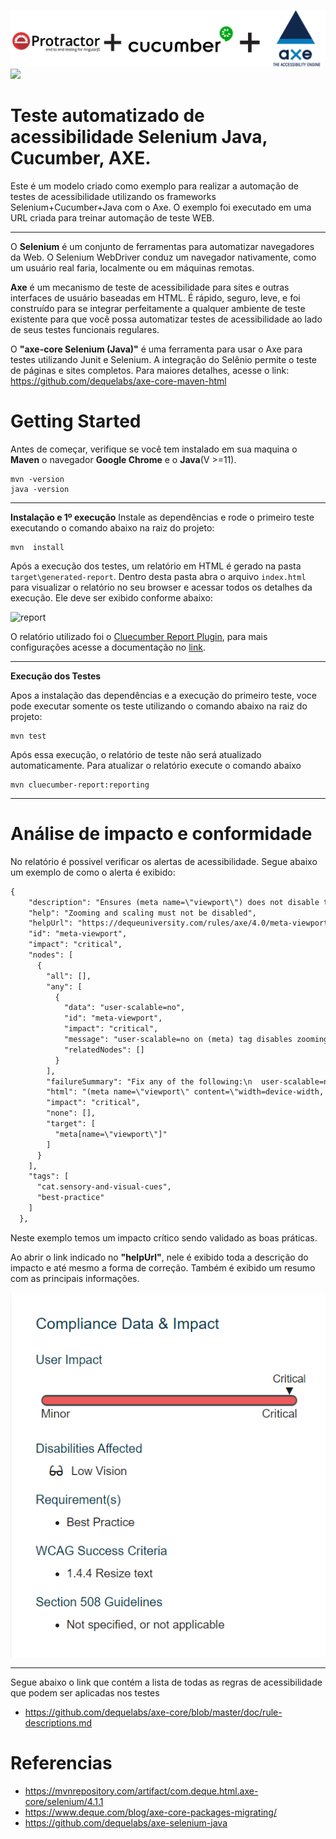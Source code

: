 ![Logo](images/logo1.png)
<img src="https://img.shields.io/badge/java-%23ED8B00.svg?&style=for-the-badge&logo=java&logoColor=white"/>
# Teste automatizado de acessibilidade Selenium Java, Cucumber, AXE.

Este é um modelo criado como exemplo para realizar a automação de testes de acessibilidade utilizando os frameworks Selenium+Cucumber+Java com o Axe.
O exemplo foi executado em uma URL criada para treinar automação de teste WEB.

___

O **Selenium** é um conjunto de ferramentas para automatizar navegadores da Web.
O Selenium WebDriver conduz um navegador nativamente, como um usuário real faria, localmente ou em máquinas remotas.

**Axe** é um mecanismo de teste de acessibilidade para sites e outras interfaces de usuário baseadas em HTML. É rápido, seguro, leve, e foi construído para se integrar perfeitamente a qualquer ambiente de teste existente para que você possa automatizar testes de acessibilidade ao lado de seus testes funcionais regulares.

O **"axe-core Selenium (Java)"** é uma ferramenta para usar o Axe para testes utilizando Junit e Selenium.
A integração do Selênio permite o teste de páginas e sites completos.
Para maiores detalhes, acesse o link: https://github.com/dequelabs/axe-core-maven-html

#
# Getting Started

Antes de começar, verifique se você tem instalado em sua maquina o **Maven** o navegador **Google Chrome** e o **Java**(V >=11).
```console
mvn -version
java -version
```

___
**Instalação e 1º execução**
Instale as dependências e rode o primeiro teste executando o comando abaixo na raiz do projeto:
```console
mvn  install
```
Após a execução dos testes, um relatório em HTML é gerado na pasta `target\generated-report`. Dentro desta pasta abra o arquivo `index.html` para visualizar o relatório no seu browser e acessar todos os detalhes da execução. Ele deve ser exibido conforme abaixo:

![report](imgs/)


O relatório utilizado foi o [Cluecumber Report Plugin](https://github.com/trivago/cluecumber-report-plugin), para mais configurações acesse a documentação no [link](https://github.com/trivago/cluecumber-report-plugin).

___

**Execução dos Testes**

Apos a instalação das dependências e a execução do primeiro teste, voce pode executar somente os teste utilizando o comando abaixo na raiz do projeto:

```console
mvn test
```

Após essa execução, o relatório de teste não será atualizado automaticamente. Para atualizar o relatório execute o comando abaixo

```console
mvn cluecumber-report:reporting
```
___


# Análise de impacto e conformidade
No relatório é possivel verificar os alertas de acessibilidade.
Segue abaixo um exemplo de como o alerta é exibido:

```txt
{
    "description": "Ensures (meta name=\"viewport\") does not disable text scaling and zooming",
    "help": "Zooming and scaling must not be disabled",
    "helpUrl": "https://dequeuniversity.com/rules/axe/4.0/meta-viewport?application=webdriverjs",
    "id": "meta-viewport",
    "impact": "critical",
    "nodes": [
      {
        "all": [],
        "any": [
          {
            "data": "user-scalable=no",
            "id": "meta-viewport",
            "impact": "critical",
            "message": "user-scalable=no on (meta) tag disables zooming on mobile devices",
            "relatedNodes": []
          }
        ],
        "failureSummary": "Fix any of the following:\n  user-scalable=no on (meta) tag disables zooming on mobile devices",
        "html": "(meta name=\"viewport\" content=\"width=device-width, initial-scale=1.0, maximum-scale=1.0, user-scalable=no\")",
        "impact": "critical",
        "none": [],
        "target": [
          "meta[name=\"viewport\"]"
        ]
      }
    ],
    "tags": [
      "cat.sensory-and-visual-cues",
      "best-practice"
    ]
  },
```
Neste exemplo temos um impacto crítico sendo validado as boas práticas.

Ao abrir o link indicado no **"helpUrl"**, nele é exibido toda a descrição do impacto e até mesmo a forma de correção.
Também é exibido um resumo com as principais informações.

![resumoImpacto](images/impacto.png)



----
Segue abaixo o link que contém a lista de todas as regras de acessibilidade que podem ser aplicadas nos testes
- https://github.com/dequelabs/axe-core/blob/master/doc/rule-descriptions.md



# Referencias



- https://mvnrepository.com/artifact/com.deque.html.axe-core/selenium/4.1.1
- https://www.deque.com/blog/axe-core-packages-migrating/
- https://github.com/dequelabs/axe-selenium-java
